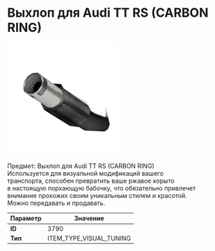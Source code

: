 # Выхлоп для Audi TT RS (CARBON RING)

![Item Image](../img/3790.webp?raw=true)

Предмет: Выхлоп для Audi TT RS (CARBON RING)<br>Используется для визуальной модификаций вашего<br>транспорта, способен превратить ваше ржавое корыто<br>в настоящую порхающую бабочку, что обязательно привлечет<br>внимание прохожих своим уникальным стилем и красотой.<br>Можно передавать и продавать.


| Параметр | Значение |
|----------|----------|
| **ID** | 3790 |
| **Тип** | ITEM_TYPE_VISUAL_TUNING |

